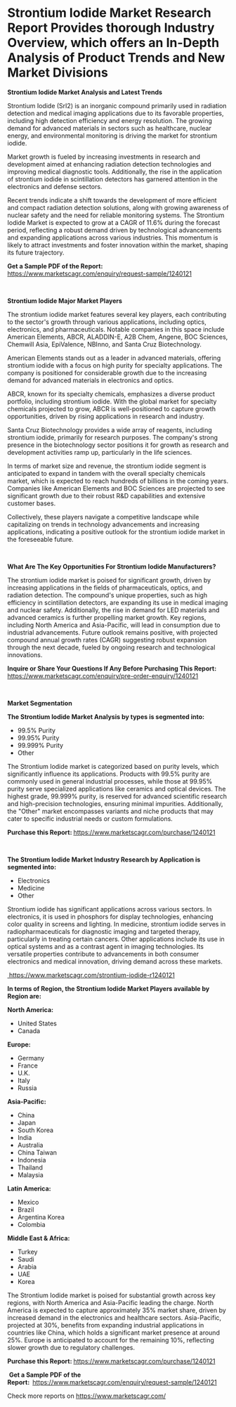 <p><h1>Strontium Iodide Market Research Report Provides thorough Industry Overview, which offers an In-Depth Analysis of Product Trends and New Market Divisions</h1></p><p><strong>Strontium Iodide Market Analysis and Latest Trends</strong></p>
<p><p>Strontium Iodide (SrI2) is an inorganic compound primarily used in radiation detection and medical imaging applications due to its favorable properties, including high detection efficiency and energy resolution. The growing demand for advanced materials in sectors such as healthcare, nuclear energy, and environmental monitoring is driving the market for strontium iodide. </p><p>Market growth is fueled by increasing investments in research and development aimed at enhancing radiation detection technologies and improving medical diagnostic tools. Additionally, the rise in the application of strontium iodide in scintillation detectors has garnered attention in the electronics and defense sectors. </p><p>Recent trends indicate a shift towards the development of more efficient and compact radiation detection solutions, along with growing awareness of nuclear safety and the need for reliable monitoring systems. The Strontium Iodide Market is expected to grow at a CAGR of 11.6% during the forecast period, reflecting a robust demand driven by technological advancements and expanding applications across various industries. This momentum is likely to attract investments and foster innovation within the market, shaping its future trajectory.</p></p>
<p><strong>Get a Sample PDF of the Report:&nbsp;</strong> <a href="https://www.marketscagr.com/enquiry/request-sample/1240121?utm_campaign=1889&utm_medium=2&utm_source=Github&utm_content=ia&utm_term=30012025&utm_id=strontium-iodide">https://www.marketscagr.com/enquiry/request-sample/1240121</a></p>
<p>&nbsp;</p>
<p><strong>Strontium Iodide Major Market Players</strong></p>
<p><p>The strontium iodide market features several key players, each contributing to the sector's growth through various applications, including optics, electronics, and pharmaceuticals. Notable companies in this space include American Elements, ABCR, ALADDIN-E, A2B Chem, Angene, BOC Sciences, Chemwill Asia, EpiValence, NBInno, and Santa Cruz Biotechnology.</p><p>American Elements stands out as a leader in advanced materials, offering strontium iodide with a focus on high purity for specialty applications. The company is positioned for considerable growth due to the increasing demand for advanced materials in electronics and optics.</p><p>ABCR, known for its specialty chemicals, emphasizes a diverse product portfolio, including strontium iodide. With the global market for specialty chemicals projected to grow, ABCR is well-positioned to capture growth opportunities, driven by rising applications in research and industry.</p><p>Santa Cruz Biotechnology provides a wide array of reagents, including strontium iodide, primarily for research purposes. The company's strong presence in the biotechnology sector positions it for growth as research and development activities ramp up, particularly in the life sciences.</p><p>In terms of market size and revenue, the strontium iodide segment is anticipated to expand in tandem with the overall specialty chemicals market, which is expected to reach hundreds of billions in the coming years. Companies like American Elements and BOC Sciences are projected to see significant growth due to their robust R&D capabilities and extensive customer bases.</p><p>Collectively, these players navigate a competitive landscape while capitalizing on trends in technology advancements and increasing applications, indicating a positive outlook for the strontium iodide market in the foreseeable future.</p></p>
<p>&nbsp;</p>
<p><strong>What Are The Key Opportunities For Strontium Iodide Manufacturers?</strong></p>
<p><p>The strontium iodide market is poised for significant growth, driven by increasing applications in the fields of pharmaceuticals, optics, and radiation detection. The compound's unique properties, such as high efficiency in scintillation detectors, are expanding its use in medical imaging and nuclear safety. Additionally, the rise in demand for LED materials and advanced ceramics is further propelling market growth. Key regions, including North America and Asia-Pacific, will lead in consumption due to industrial advancements. Future outlook remains positive, with projected compound annual growth rates (CAGR) suggesting robust expansion through the next decade, fueled by ongoing research and technological innovations.</p></p>
<p><strong>Inquire or Share Your Questions If Any Before Purchasing This Report:</strong> <a href="https://www.marketscagr.com/enquiry/pre-order-enquiry/1240121?utm_campaign=1889&utm_medium=2&utm_source=Github&utm_content=ia&utm_term=30012025&utm_id=strontium-iodide">https://www.marketscagr.com/enquiry/pre-order-enquiry/1240121</a></p>
<p>&nbsp;</p>
<p><strong>Market Segmentation</strong></p>
<p><strong>The Strontium Iodide Market Analysis by types is segmented into:</strong></p>
<p><ul><li>99.5% Purity</li><li>99.95% Purity</li><li>99.999% Purity</li><li>Other</li></ul></p>
<p><p>The Strontium Iodide market is categorized based on purity levels, which significantly influence its applications. Products with 99.5% purity are commonly used in general industrial processes, while those at 99.95% purity serve specialized applications like ceramics and optical devices. The highest grade, 99.999% purity, is reserved for advanced scientific research and high-precision technologies, ensuring minimal impurities. Additionally, the "Other" market encompasses variants and niche products that may cater to specific industrial needs or custom formulations.</p></p>
<p><strong>Purchase this Report:&nbsp;</strong><a href="https://www.marketscagr.com/purchase/1240121?utm_campaign=1889&utm_medium=2&utm_source=Github&utm_content=ia&utm_term=30012025&utm_id=strontium-iodide">https://www.marketscagr.com/purchase/1240121</a></p>
<p>&nbsp;</p>
<p><strong>The Strontium Iodide Market Industry Research by Application is segmented into:</strong></p>
<p><ul><li>Electronics</li><li>Medicine</li><li>Other</li></ul></p>
<p><p>Strontium iodide has significant applications across various sectors. In electronics, it is used in phosphors for display technologies, enhancing color quality in screens and lighting. In medicine, strontium iodide serves in radiopharmaceuticals for diagnostic imaging and targeted therapy, particularly in treating certain cancers. Other applications include its use in optical systems and as a contrast agent in imaging technologies. Its versatile properties contribute to advancements in both consumer electronics and medical innovation, driving demand across these markets.</p></p>
<p><a href="https://www.marketscagr.com/strontium-iodide-r1240121?utm_campaign=1889&utm_medium=2&utm_source=Github&utm_content=ia&utm_term=30012025&utm_id=strontium-iodide">&nbsp;https://www.marketscagr.com/strontium-iodide-r1240121</a></p>
<p><strong>In terms of Region, the Strontium Iodide Market Players available by Region are:</strong></p>
<p>
    <p> <strong> North America: </strong>
        <ul>
            <li>United States</li>
            <li>Canada</li>
        </ul>
        </p> 
    <p> <strong> Europe: </strong>
        <ul>
            <li>Germany</li>
            <li>France</li>
            <li>U.K.</li>
            <li>Italy</li>
            <li>Russia</li>
        </ul>
        </p> 
    <p> <strong> Asia-Pacific: </strong>
        <ul>
            <li>China</li>
            <li>Japan</li>
            <li>South Korea</li>
            <li>India</li>
            <li>Australia</li>
            <li>China Taiwan</li>
            <li>Indonesia</li>
            <li>Thailand</li>
            <li>Malaysia</li>
        </ul>
        </p> 
    <p> <strong> Latin America: </strong>
        <ul>
            <li>Mexico</li>
            <li>Brazil</li>
            <li>Argentina Korea</li>
            <li>Colombia</li>
        </ul>
        </p> 
    <p> <strong> Middle East & Africa: </strong>
        <ul>
            <li>Turkey</li>
            <li>Saudi</li>
            <li>Arabia</li>
            <li>UAE</li>
            <li>Korea</li>
        </ul>
    </p>
    </p>
<p><p>The Strontium Iodide market is poised for substantial growth across key regions, with North America and Asia-Pacific leading the charge. North America is expected to capture approximately 35% market share, driven by increased demand in the electronics and healthcare sectors. Asia-Pacific, projected at 30%, benefits from expanding industrial applications in countries like China, which holds a significant market presence at around 25%. Europe is anticipated to account for the remaining 10%, reflecting slower growth due to regulatory challenges.</p></p>
<p><strong>Purchase this Report: </strong><a href="https://www.marketscagr.com/purchase/1240121?utm_campaign=1889&utm_medium=2&utm_source=Github&utm_content=ia&utm_term=30012025&utm_id=strontium-iodide">https://www.marketscagr.com/purchase/1240121</a></p>
<p>&nbsp;<strong>Get a Sample PDF of the Report:&nbsp;&nbsp;</strong><a href="https://www.marketscagr.com/enquiry/request-sample/1240121?utm_campaign=1889&utm_medium=2&utm_source=Github&utm_content=ia&utm_term=30012025&utm_id=strontium-iodide">https://www.marketscagr.com/enquiry/request-sample/1240121</a></p>
<p><strong></strong></p>
<p>Check more reports on <a href="https://www.marketscagr.com/?utm_campaign=1889&utm_medium=2&utm_source=Github&utm_content=ia&utm_term=30012025&utm_id=strontium-iodide">https://www.marketscagr.com/</a></p>